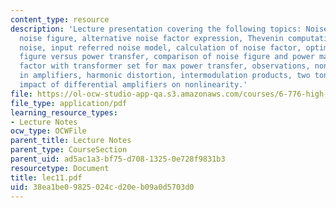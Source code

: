 ```yaml
---
content_type: resource
description: 'Lecture presentation covering the following topics: Noise factor and
  noise figure, alternative noise factor expression, Thevenin computation model for
  noise, input referred noise model, calculation of noise factor, optimizing for noise
  figure versus power transfer, comparison of noise figure and power match, noise
  factor with transformer set for max power transfer, observations, nonlinearities
  in amplifiers, harmonic distortion, intermodulation products, two tone test, and
  impact of differential amplifiers on nonlinearity.'
file: https://ol-ocw-studio-app-qa.s3.amazonaws.com/courses/6-776-high-speed-communication-circuits-spring-2005/38ea1be09825024cd20eb09a0d5703d0_lec11.pdf
file_type: application/pdf
learning_resource_types:
- Lecture Notes
ocw_type: OCWFile
parent_title: Lecture Notes
parent_type: CourseSection
parent_uid: ad5ac1a3-bf75-d708-1325-0e728f9831b3
resourcetype: Document
title: lec11.pdf
uid: 38ea1be0-9825-024c-d20e-b09a0d5703d0
---
```


